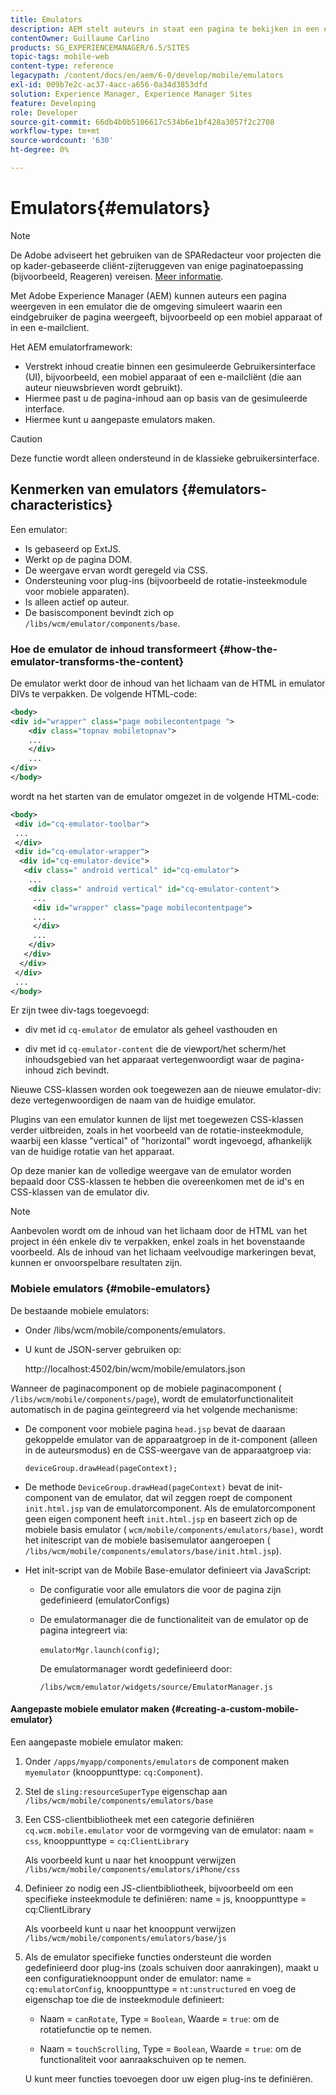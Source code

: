 ```yaml
---
title: Emulators
description: AEM stelt auteurs in staat een pagina te bekijken in een emulator die de omgeving simuleert waarin een eindgebruiker de pagina zal bekijken
contentOwner: Guillaume Carlino
products: SG_EXPERIENCEMANAGER/6.5/SITES
topic-tags: mobile-web
content-type: reference
legacypath: /content/docs/en/aem/6-0/develop/mobile/emulators
exl-id: 009b7e2c-ac37-4acc-a656-0a34d3853dfd
solution: Experience Manager, Experience Manager Sites
feature: Developing
role: Developer
source-git-commit: 66db4b0b5106617c534b6e1bf428a3057f2c2708
workflow-type: tm+mt
source-wordcount: '630'
ht-degree: 0%

---
```


# Emulators{#emulators}

>[!NOTE]
>
>De Adobe adviseert het gebruiken van de SPARedacteur voor projecten die op kader-gebaseerde cliënt-zijteruggeven van enige paginatoepassing (bijvoorbeeld, Reageren) vereisen. [Meer informatie](/help/sites-developing/spa-overview.md).

Met Adobe Experience Manager (AEM) kunnen auteurs een pagina weergeven in een emulator die de omgeving simuleert waarin een eindgebruiker de pagina weergeeft, bijvoorbeeld op een mobiel apparaat of in een e-mailclient.

Het AEM emulatorframework:

* Verstrekt inhoud creatie binnen een gesimuleerde Gebruikersinterface (UI), bijvoorbeeld, een mobiel apparaat of een e-mailcliënt (die aan auteur nieuwsbrieven wordt gebruikt).
* Hiermee past u de pagina-inhoud aan op basis van de gesimuleerde interface.
* Hiermee kunt u aangepaste emulators maken.

>[!CAUTION]
>
>Deze functie wordt alleen ondersteund in de klassieke gebruikersinterface.

## Kenmerken van emulators {#emulators-characteristics}

Een emulator:

* Is gebaseerd op ExtJS.
* Werkt op de pagina DOM.
* De weergave ervan wordt geregeld via CSS.
* Ondersteuning voor plug-ins (bijvoorbeeld de rotatie-insteekmodule voor mobiele apparaten).
* Is alleen actief op auteur.
* De basiscomponent bevindt zich op `/libs/wcm/emulator/components/base`.

### Hoe de emulator de inhoud transformeert {#how-the-emulator-transforms-the-content}

De emulator werkt door de inhoud van het lichaam van de HTML in emulator DIVs te verpakken. De volgende HTML-code:

```xml
<body>
<div id="wrapper" class="page mobilecontentpage ">
    <div class="topnav mobiletopnav">
    ...
    </div>
    ...
</div>
</body>
```

wordt na het starten van de emulator omgezet in de volgende HTML-code:

```xml
<body>
 <div id="cq-emulator-toolbar">
 ...
 </div>
 <div id="cq-emulator-wrapper">
  <div id="cq-emulator-device">
   <div class=" android vertical" id="cq-emulator">
    ...
    <div class=" android vertical" id="cq-emulator-content">
     ...
     <div id="wrapper" class="page mobilecontentpage">
     ...
     </div>
     ...
    </div>
   </div>
  </div>
 </div>
 ...
</body>
```

Er zijn twee div-tags toegevoegd:

* div met id `cq-emulator` de emulator als geheel vasthouden en

* div met id `cq-emulator-content` die de viewport/het scherm/het inhoudsgebied van het apparaat vertegenwoordigt waar de pagina-inhoud zich bevindt.

Nieuwe CSS-klassen worden ook toegewezen aan de nieuwe emulator-div: deze vertegenwoordigen de naam van de huidige emulator.

Plugins van een emulator kunnen de lijst met toegewezen CSS-klassen verder uitbreiden, zoals in het voorbeeld van de rotatie-insteekmodule, waarbij een klasse &quot;vertical&quot; of &quot;horizontal&quot; wordt ingevoegd, afhankelijk van de huidige rotatie van het apparaat.

Op deze manier kan de volledige weergave van de emulator worden bepaald door CSS-klassen te hebben die overeenkomen met de id&#39;s en CSS-klassen van de emulator div.

>[!NOTE]
>
>Aanbevolen wordt om de inhoud van het lichaam door de HTML van het project in één enkele div te verpakken, enkel zoals in het bovenstaande voorbeeld. Als de inhoud van het lichaam veelvoudige markeringen bevat, kunnen er onvoorspelbare resultaten zijn.

### Mobiele emulators {#mobile-emulators}

De bestaande mobiele emulators:

* Onder /libs/wcm/mobile/components/emulators.
* U kunt de JSON-server gebruiken op:

  http://localhost:4502/bin/wcm/mobile/emulators.json

Wanneer de paginacomponent op de mobiele paginacomponent ( `/libs/wcm/mobile/components/page`), wordt de emulatorfunctionaliteit automatisch in de pagina geïntegreerd via het volgende mechanisme:

* De component voor mobiele pagina `head.jsp` bevat de daaraan gekoppelde emulator van de apparaatgroep in de it-component (alleen in de auteursmodus) en de CSS-weergave van de apparaatgroep via:

  `deviceGroup.drawHead(pageContext);`

* De methode `DeviceGroup.drawHead(pageContext)` bevat de init-component van de emulator, dat wil zeggen roept de component `init.html.jsp` van de emulatorcomponent. Als de emulatorcomponent geen eigen component heeft `init.html.jsp` en baseert zich op de mobiele basis emulator ( `wcm/mobile/components/emulators/base)`, wordt het initescript van de mobiele basisemulator aangeroepen ( `/libs/wcm/mobile/components/emulators/base/init.html.jsp`).

* Het init-script van de Mobile Base-emulator definieert via JavaScript:

   * De configuratie voor alle emulators die voor de pagina zijn gedefinieerd (emulatorConfigs)
   * De emulatormanager die de functionaliteit van de emulator op de pagina integreert via:

     `emulatorMgr.launch(config)`;

     De emulatormanager wordt gedefinieerd door:

     `/libs/wcm/emulator/widgets/source/EmulatorManager.js`

#### Aangepaste mobiele emulator maken {#creating-a-custom-mobile-emulator}

Een aangepaste mobiele emulator maken:

1. Onder `/apps/myapp/components/emulators` de component maken `myemulator` (knooppunttype: `cq:Component`).

1. Stel de `sling:resourceSuperType` eigenschap aan `/libs/wcm/mobile/components/emulators/base`

1. Een CSS-clientbibliotheek met een categorie definiëren `cq.wcm.mobile.emulator` voor de vormgeving van de emulator: naam = `css`, knooppunttype = `cq:ClientLibrary`

   Als voorbeeld kunt u naar het knooppunt verwijzen `/libs/wcm/mobile/components/emulators/iPhone/css`

1. Definieer zo nodig een JS-clientbibliotheek, bijvoorbeeld om een specifieke insteekmodule te definiëren: name = js, knooppunttype = cq:ClientLibrary

   Als voorbeeld kunt u naar het knooppunt verwijzen `/libs/wcm/mobile/components/emulators/base/js`

1. Als de emulator specifieke functies ondersteunt die worden gedefinieerd door plug-ins (zoals schuiven door aanrakingen), maakt u een configuratieknooppunt onder de emulator: name = `cq:emulatorConfig`, knooppunttype = `nt:unstructured` en voeg de eigenschap toe die de insteekmodule definieert:

   * Naam = `canRotate`, Type = `Boolean`, Waarde = `true`: om de rotatiefunctie op te nemen.

   * Naam = `touchScrolling`, Type = `Boolean`, Waarde = `true`: om de functionaliteit voor aanraakschuiven op te nemen.

   U kunt meer functies toevoegen door uw eigen plug-ins te definiëren.

